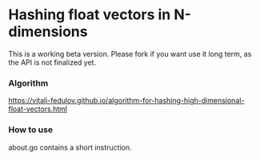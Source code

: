 # Hashing float vectors in N-dimensions

This is a working beta version. Please fork if you want use it long term, as the API is not finalized yet.

### Algorithm

https://vitali-fedulov.github.io/algorithm-for-hashing-high-dimensional-float-vectors.html

### How to use

about.go contains a short instruction.
